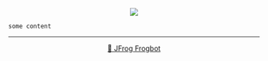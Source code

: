 <div align='center'>

[![](https://raw.githubusercontent.com/jfrog/frogbot/master/resources/v2/vulnerabilitiesFixBannerPR.png)](https://github.com/jfrog/frogbot#readme)

</div>


```
some content
```

---

<div align='center'>

[🐸 JFrog Frogbot](https://github.com/jfrog/frogbot#readme)

</div>